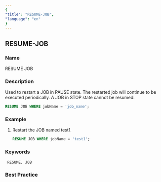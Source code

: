 ```yaml
---
{
"title": "RESUME-JOB",
"language": "en"
}
---
```


<!--
Licensed to the Apache Software Foundation (ASF) under one
or more contributor license agreements.  See the NOTICE file
distributed with this work for additional information
regarding copyright ownership.  The ASF licenses this file
to you under the Apache License, Version 2.0 (the
"License"); you may not use this file except in compliance
with the License.  You may obtain a copy of the License at

  http://www.apache.org/licenses/LICENSE-2.0

Unless required by applicable law or agreed to in writing,
software distributed under the License is distributed on an
"AS IS" BASIS, WITHOUT WARRANTIES OR CONDITIONS OF ANY
KIND, either express or implied.  See the License for the
specific language governing permissions and limitations
under the License.
-->

## RESUME-JOB

### Name

RESUME JOB

### Description

Used to restart a JOB in PAUSE state. The restarted job will continue to be executed periodically. A JOB in STOP state cannot be resumed.

```sql
RESUME JOB WHERE jobName = 'job_name';
```

### Example

1. Restart the JOB named test1.

    ```sql
    RESUME JOB WHERE jobName = 'test1';
    ```

### Keywords

     RESUME, JOB

### Best Practice

